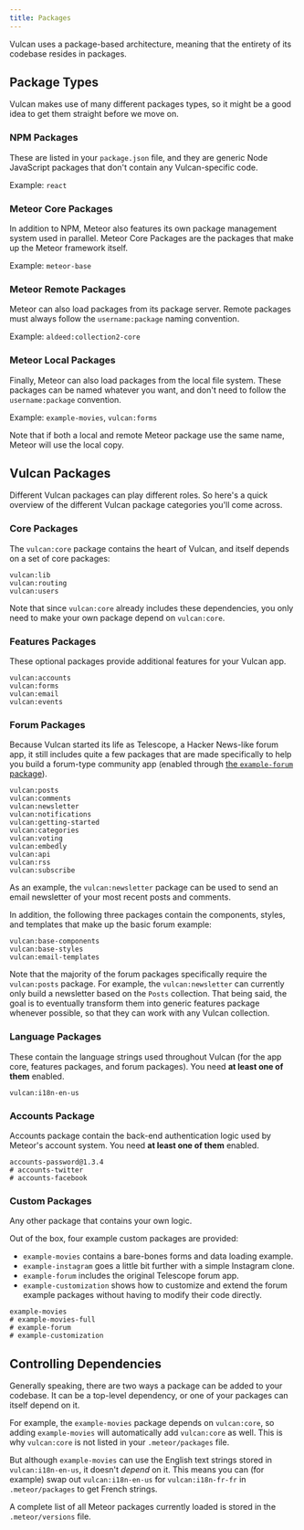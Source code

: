 ```yaml
---
title: Packages
---
```


Vulcan uses a package-based architecture, meaning that the entirety of its codebase resides in packages.

## Package Types

Vulcan makes use of many different packages types, so it might be a good idea to get them straight before we move on.

### NPM Packages

These are listed in your `package.json` file, and they are generic Node JavaScript packages that don't contain any Vulcan-specific code. 

Example: `react`

### Meteor Core Packages

In addition to NPM, Meteor also features its own package management system used in parallel. Meteor Core Packages are the packages that make up the Meteor framework itself. 

Example: `meteor-base`

### Meteor Remote Packages

Meteor can also load packages from its package server. Remote packages must always follow the `username:package` naming convention.

Example: `aldeed:collection2-core`

### Meteor Local Packages

Finally, Meteor can also load packages from the local file system. These packages can be named whatever you want, and don't need to follow the `username:package` convention. 

Example: `example-movies`, `vulcan:forms`

Note that if both a local and remote Meteor package use the same name, Meteor will use the local copy.

## Vulcan Packages

Different Vulcan packages can play different roles. So here's a quick overview of the different Vulcan package categories you'll come across. 

### Core Packages

The `vulcan:core` package contains the heart of Vulcan, and itself depends on a set of core packages:

```
vulcan:lib
vulcan:routing
vulcan:users
```

Note that since `vulcan:core` already includes these dependencies, you only need to make your own package depend on `vulcan:core`. 

### Features Packages

These optional packages provide additional features for your Vulcan app.

```
vulcan:accounts
vulcan:forms
vulcan:email
vulcan:events
```

### Forum Packages

Because Vulcan started its life as Telescope, a Hacker News-like forum app, it still includes quite a few packages that are made specifically to help you build a forum-type community app (enabled through [the `example-forum` package](example-forum.html)). 

```
vulcan:posts
vulcan:comments
vulcan:newsletter
vulcan:notifications
vulcan:getting-started
vulcan:categories
vulcan:voting
vulcan:embedly
vulcan:api
vulcan:rss
vulcan:subscribe
```

As an example, the `vulcan:newsletter` package can be used to send an email newsletter of your most recent posts and comments. 

In addition, the following three packages contain the components, styles, and templates that make up the basic forum example:

```
vulcan:base-components
vulcan:base-styles
vulcan:email-templates
```

Note that the majority of the forum packages specifically require the `vulcan:posts` package. For example, the `vulcan:newsletter` can currently only build a newsletter based on the `Posts` collection. That being said, the goal is to eventually transform them into generic features package whenever possible, so that they can work with any Vulcan collection. 

### Language Packages

These contain the language strings used throughout Vulcan (for the app core, features packages, and forum packages). You need **at least one of them** enabled. 

```
vulcan:i18n-en-us
```

### Accounts Package

Accounts package contain the back-end authentication logic used by Meteor's account system. You need **at least one of them** enabled.

```
accounts-password@1.3.4
# accounts-twitter
# accounts-facebook
```

### Custom Packages

Any other package that contains your own logic. 

Out of the box, four example custom packages are provided:

- `example-movies` contains a bare-bones forms and data loading example. 
- `example-instagram` goes a little bit further with a simple Instagram clone.
- `example-forum` includes the original Telescope forum app.
- `example-customization` shows how to customize and extend the forum example packages without having to modify their code directly. 

```
example-movies
# example-movies-full
# example-forum
# example-customization
```

## Controlling Dependencies

Generally speaking, there are two ways a package can be added to your codebase. It can be a top-level dependency, or one of your packages can itself depend on it. 

For example, the `example-movies` package depends on `vulcan:core`, so adding `example-movies` will automatically add `vulcan:core` as well. This is why `vulcan:core` is not listed in your `.meteor/packages` file. 

But although `example-movies` can use the English text strings stored in `vulcan:i18n-en-us`, it doesn't *depend* on it. This means you can (for example) swap out `vulcan:i18n-en-us` for `vulcan:i18n-fr-fr` in `.meteor/packages` to get French strings. 

A complete list of all Meteor packages currently loaded is stored in the `.meteor/versions` file. 